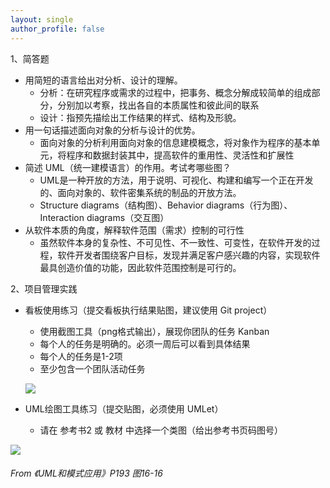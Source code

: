 ```yaml
---
layout: single
author_profile: false
---
```

1、简答题

- 用简短的语言给出对分析、设计的理解。
  - 分析：在研究程序或需求的过程中，把事务、概念分解成较简单的组成部分，分别加以考察，找出各自的本质属性和彼此间的联系
  - 设计：指预先描绘出工作结果的样式、结构及形貌。
- 用一句话描述面向对象的分析与设计的优势。
  - 面向对象的分析利用面向对象的信息建模概念，将对象作为程序的基本单元，将程序和数据封装其中，提高软件的重用性、灵活性和扩展性
- 简述 UML（统一建模语言）的作用。考试考哪些图？
  - UML是一种开放的方法，用于说明、可视化、构建和编写一个正在开发的、面向对象的、软件密集系统的制品的开放方法。
  - Structure diagrams（结构图）、Behavior diagrams（行为图）、Interaction diagrams（交互图）
- 从软件本质的角度，解释软件范围（需求）控制的可行性
  - 虽然软件本身的复杂性、不可见性、不一致性、可变性，在软件开发的过程，软件开发者围绕客户目标，发现并满足客户感兴趣的内容，实现软件最具创造价值的功能，因此软件范围控制是可行的。

2、项目管理实践

- 看板使用练习（提交看板执行结果贴图，建议使用 Git project）

  - 使用截图工具（png格式输出），展现你团队的任务 Kanban
  - 每个人的任务是明确的。必须一周后可以看到具体结果
  - 每个人的任务是1-2项
  - 至少包含一个团队活动任务

  ![](../kanban.png)

- UML绘图工具练习（提交贴图，必须使用 UMLet）

  - 请在 参考书2 或 教材 中选择一个类图（给出参考书页码图号）

![](../uml.png)

###### From 《UML和模式应用》P193 图16-16 


